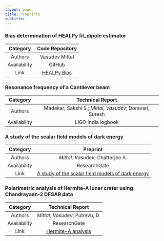 ```yaml
---
layout: page
title: Preprints
subtitle:
---
```


### Bias determination of HEALPy fit_dipole estimator

| Category | Code Repository |
|:---:|:---:|
| Authors| Vasudev Mittal  | 
| Availability | GitHub | 
| Link | [HEALPy Bias](https://github.com/VasudevMittal/Bias) | 

### Resonance frequency of a Cantilever beam

| Category | Technical Report |
|:---:|:---:|
| Authors| Madekar, Sakshi S.; *Mittal, Vasudev*; Doravari, Suresh  | 
| Availability | LIGO India logbook | 

### A study of the scalar field models of dark energy

| Category | Preprint |
|:---:|:---:|
| Authors| *Mittal, Vasudev*; Chatterjee A.  | 
| Availability | ResearchGate | 
| Link | [A study of the scalar field models of dark energy](https://www.researchgate.net/publication/369118085_A_Study_of_the_Scalar_Field_Models_of_Dark_Energy)| 

### Polarimetric analysis of Hermite-A lunar crater using Chandrayaan-2 DFSAR data

| Category | Technical Report |
|:---:|:---:|
| Authors| *Mittal, Vasudev*; Putrevu, D.   | 
| Availability | ResearchGate |
| Link | [Hermite-A analysis](https://www.researchgate.net/publication/369090374_Polarimetric_Analysis_of_Hermite-A_Lunar_Crater_using_Chandrayaan-2_DFSAR_Data) |
